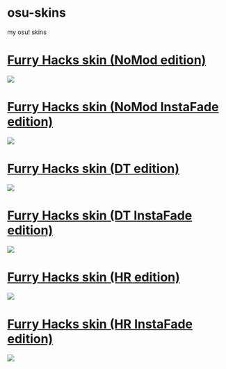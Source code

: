 # osu-skins
my osu! skins

# [Furry Hacks skin (NoMod edition)](https://www.dropbox.com/scl/fi/jpbyjaf4k130831dgerih/Furry-Hacks-SFW-NoMod.osk?rlkey=21xavda2cp8mouvapia9z7jwv&dl=1)
![](https://i.ibb.co/hMfRhj9/image.png)

# [Furry Hacks skin (NoMod InstaFade edition)](https://www.dropbox.com/scl/fi/czz8g5hnmcfz3cphktdkv/Furry-Hacks-SFW-NoMod-Instafade.osk?rlkey=tyfmy5yq3qt1srdl8dcddmhzy&dl=1)
![](https://i.ibb.co/bFn6Mnc/image.png)

# [Furry Hacks skin (DT edition)](https://www.dropbox.com/scl/fi/dlp4srglzc76qkljmgvco/Furry-Hacks-SFW-DT.osk?rlkey=yd6vn6yb730j78fxy006pb2u5&dl=1)
![](https://i.ibb.co/rGChGr3/image.png)

# [Furry Hacks skin (DT InstaFade edition)](https://www.dropbox.com/scl/fi/hv5vifmx2qms8v2absta0/Furry-Hacks-SFW-DT-instafade.osk?rlkey=mj9mirruwwxlrmlpu016kz7xt&dl=1)
![](https://i.ibb.co/3BSBX9k/image.png)

# [Furry Hacks skin (HR edition)](https://www.dropbox.com/scl/fi/z9rae5llli5aiwf1gz9tw/Furry-Hacks-SFW-HR.osk?rlkey=ys7qsx0byd3m95sfq6vqqyzay&dl=1)
![](https://i.ibb.co/LSWSHkw/image.png)

# [Furry Hacks skin (HR InstaFade edition)](https://www.dropbox.com/scl/fi/nagzmpscy4jvvrug9r3jz/Furry-Hacks-SFW-HR-instafade.osk?rlkey=25ryg6xuc92yqjxhi0b65b7i0&dl=1)
![](https://i.ibb.co/QdHfH7b/image.png)
